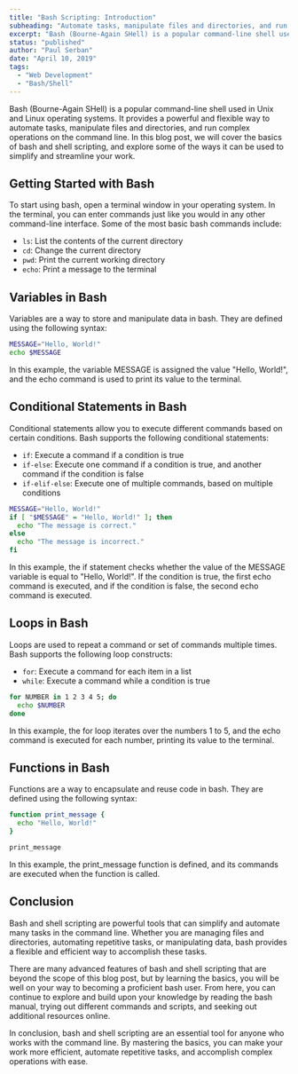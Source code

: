 ```yaml
---
title: "Bash Scripting: Introduction"
subheading: "Automate tasks, manipulate files and directories, and run complex operations on the command line"
excerpt: "Bash (Bourne-Again SHell) is a popular command-line shell used in Unix and Linux operating systems. It provides a powerful and flexible way to automate tasks, manipulate files and directories, and run complex operations on the command line. In this blog post, we will cover the basics of bash and shell scripting, and explore some of the ways it can be used to simplify and streamline your work."
status: "published"
author: "Paul Serban"
date: "April 10, 2019"
tags:
  - "Web Development"
  - "Bash/Shell"
---
```


Bash (Bourne-Again SHell) is a popular command-line shell used in Unix and Linux operating systems. It provides a powerful and flexible way to automate tasks, manipulate files and directories, and run complex operations on the command line. In this blog post, we will cover the basics of bash and shell scripting, and explore some of the ways it can be used to simplify and streamline your work.

## Getting Started with Bash

To start using bash, open a terminal window in your operating system. In the terminal, you can enter commands just like you would in any other command-line interface. Some of the most basic bash commands include:

- `ls`: List the contents of the current directory
- `cd`: Change the current directory
- `pwd`: Print the current working directory
- `echo`: Print a message to the terminal

## Variables in Bash

Variables are a way to store and manipulate data in bash. They are defined using the following syntax:

```bash
MESSAGE="Hello, World!"
echo $MESSAGE
```

In this example, the variable MESSAGE is assigned the value "Hello, World!", and the echo command is used to print its value to the terminal.

## Conditional Statements in Bash

Conditional statements allow you to execute different commands based on certain conditions. Bash supports the following conditional statements:

- `if`: Execute a command if a condition is true
- `if-else`: Execute one command if a condition is true, and another command if the condition is false
- `if-elif-else`: Execute one of multiple commands, based on multiple conditions

```bash
MESSAGE="Hello, World!"
if [ "$MESSAGE" = "Hello, World!" ]; then
  echo "The message is correct."
else
  echo "The message is incorrect."
fi
```

In this example, the if statement checks whether the value of the MESSAGE variable is equal to "Hello, World!". If the condition is true, the first echo command is executed, and if the condition is false, the second echo command is executed.

## Loops in Bash

Loops are used to repeat a command or set of commands multiple times. Bash supports the following loop constructs:

- `for`: Execute a command for each item in a list
- `while`: Execute a command while a condition is true

```bash
for NUMBER in 1 2 3 4 5; do
  echo $NUMBER
done
```

In this example, the for loop iterates over the numbers 1 to 5, and the echo command is executed for each number, printing its value to the terminal.

## Functions in Bash

Functions are a way to encapsulate and reuse code in bash. They are defined using the following syntax:

```bash
function print_message {
  echo "Hello, World!"
}

print_message
```

In this example, the print_message function is defined, and its commands are executed when the function is called.

## Conclusion

Bash and shell scripting are powerful tools that can simplify and automate many tasks in the command line. Whether you are managing files and directories, automating repetitive tasks, or manipulating data, bash provides a flexible and efficient way to accomplish these tasks.

There are many advanced features of bash and shell scripting that are beyond the scope of this blog post, but by learning the basics, you will be well on your way to becoming a proficient bash user. From here, you can continue to explore and build upon your knowledge by reading the bash manual, trying out different commands and scripts, and seeking out additional resources online.

In conclusion, bash and shell scripting are an essential tool for anyone who works with the command line. By mastering the basics, you can make your work more efficient, automate repetitive tasks, and accomplish complex operations with ease.
